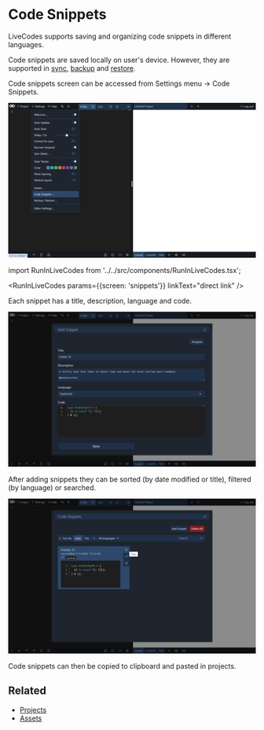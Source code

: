 # Code Snippets

LiveCodes supports saving and organizing code snippets in different languages.

Code snippets are saved locally on user's device. However, they are supported in [sync](./sync.md), [backup](./backup-restore.md#backup) and [restore](./backup-restore.md#restore).

Code snippets screen can be accessed from Settings menu → Code Snippets.

![Code Snippets](../../static/img/screenshots/snippets-1.jpg)

import RunInLiveCodes from '../../src/components/RunInLiveCodes.tsx';

<RunInLiveCodes params={{screen: 'snippets'}} linkText="direct link" />

Each snippet has a title, description, language and code.

![Code Snippets](../../static/img/screenshots/snippets-add.jpg)

After adding snippets they can be sorted (by date modified or title), filtered (by language) or searched.

![Code Snippets](../../static/img/screenshots/snippets-list.jpg)

Code snippets can then be copied to clipboard and pasted in projects.

## Related

- [Projects](./projects.md)
- [Assets](./assets.md)
